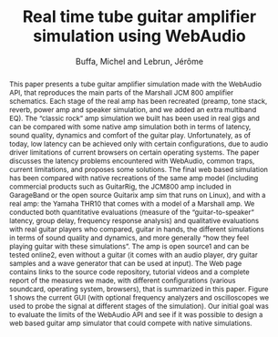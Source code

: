 --- 
title: "Real time tube guitar amplifier simulation using WebAudio" 
abstract: "This paper presents a tube guitar amplifier simulation made with the WebAudio API, that reproduces the main parts of the Marshall JCM 800 amplifier schematics. Each stage of the real amp has been recreated (preamp, tone stack, reverb, power amp and speaker simulation, and we added an extra multiband EQ). The “classic rock” amp simulation we built has been used in real gigs and can be compared with some native amp simulation both in terms of latency, sound quality, dynamics and comfort of the guitar play. Unfortunately, as of today, low latency can be achieved only with certain configurations, due to audio driver limitations of current browsers on certain operating systems. The paper discusses the latency problems encountered with WebAudio, common traps, current limitations, and proposes some solutions. The final web based simulation has been compared with native recreations of the same amp model (including commercial products such as GuitarRig, the JCM800 amp included in GarageBand or the open source Guitarix amp sim that runs on Linux), and with a real amp: the Yamaha THR10 that comes with a model of a Marshall amp. We conducted both quantitative evaluations (measure of the “guitar-to-speaker” latency, group delay, frequency response analysis) and qualitative evaluations with real guitar players who compared, guitar in hands, the different simulations in terms of sound quality and dynamics, and more generally “how they feel playing guitar with these simulations”. The amp is open source1 and can be tested online2, even without a guitar (it comes with an audio player, dry guitar samples and a wave generator that can be used at input). The Web page contains links to the source code repository, tutorial videos and a complete report of the measures we made, with different configurations (various soundcard, operating system, browsers), that is summarized in this paper. Figure 1 shows the current GUI (with optional frequency analyzers and oscilloscopes we used to probe the signal at different stages of the simulation). Our initial goal was to evaluate the limits of the WebAudio API and see if it was possible to design a web based guitar amp simulator that could compete with native simulations." 
address: "London" 
author: "Buffa, Michel and Lebrun, Jérôme"
webAuthor: "Michel Buffa, Jérôme Lebrun" 
booktitle: "Proceedings of the International Web Audio Conference" 
editor: "Thalmann, Florian and Ewert, Sebastian" 
month: "Proceedings of the International Web Audio Conference"
pages: "" 
publisher: "Queen Mary University of London" 
series: "WAC '17"
track: "Paper"  
year: "2017" 
id: "2017_26" 
tags: year2017
media: undefined 
pdflink: undefined
ISSN: 2663-5844
---